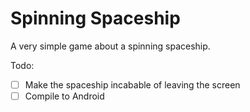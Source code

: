 # Spinning Spaceship
A very simple game about a spinning spaceship.

Todo:
- [ ] Make the spaceship incabable of leaving the screen
- [ ] Compile to Android

